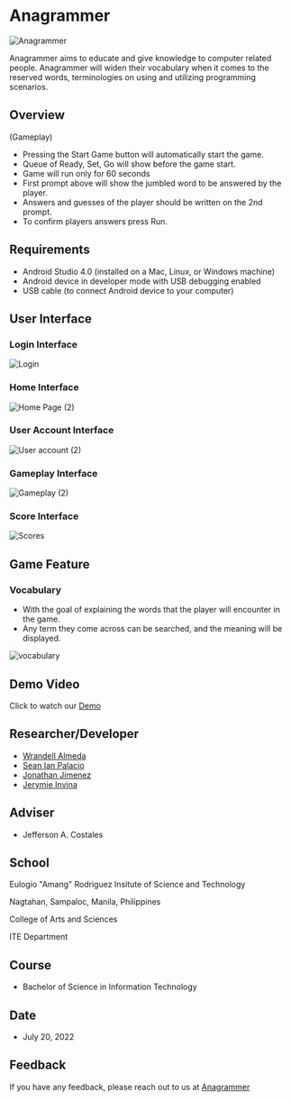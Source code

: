 # Anagrammer

![Anagrammer](https://user-images.githubusercontent.com/109640574/179916380-7a87f06e-f847-4494-9f9c-5877f6dda525.png)

Anagrammer aims to educate and give knowledge to computer related people. Anagrammer will widen their vocabulary when it comes to the reserved words, terminologies on using and utilizing programming scenarios.

## Overview

(Gameplay)
* Pressing the Start Game button will automatically start the game.
* Queue of Ready, Set, Go will show before the game start.
* Game will run only for 60 seconds
* First prompt above will show the jumbled word to be answered by the player.
* Answers and guesses of the player should be written on the 2nd prompt.
* To confirm players answers press Run.

## Requirements

* Android Studio 4.0 (installed on a Mac, Linux, or Windows machine)
* Android device in developer mode with USB debugging enabled
* USB cable (to connect Android device to your computer)

## User Interface

### Login Interface



![Login](https://user-images.githubusercontent.com/109640574/179943816-0a3ca775-1f82-451b-bcab-da0532ace2dc.png)

### Home Interface



![Home Page (2)](https://user-images.githubusercontent.com/109640574/179950862-740922bd-062c-4391-bab3-e248c03bd92d.png)


### User Account Interface



![User account (2)](https://user-images.githubusercontent.com/109640574/179950902-aaba67e4-8ba9-423d-af2c-94341d22dfbc.png)


### Gameplay Interface

![Gameplay (2)](https://user-images.githubusercontent.com/109640574/179950955-80f7f19a-4216-44ab-938b-8939e681f856.png)


### Score Interface


![Scores](https://user-images.githubusercontent.com/109640574/179945400-d6fc80ec-605a-4882-b091-8ab84b34f975.png)

## Game Feature

### Vocabulary

* With the goal of explaining the words that the player will encounter in the game.
* Any term they come across can be searched, and the meaning will be displayed.


![vocabulary](https://user-images.githubusercontent.com/109640574/179947575-266ab0dd-f72d-42e2-9957-d48581b70c37.png)

## Demo Video

Click to watch our [Demo](https://www.youtube.com/watch?v=oIYWenB637c)

## Researcher/Developer

- [Wrandell Almeda](https://www.facebook.com/Almeda.w)
- [Sean Ian Palacio](https://www.facebook.com/seanian15/)
- [Jonathan Jimenez](https://www.facebook.com/Jnthnclvnjmnz)
- [Jerymie Invina](https://www.facebook.com/jerymie.invina)

## Adviser

* Jefferson A. Costales

## School

Eulogio "Amang" Rodriguez Insitute of Science and Technology

Nagtahan, Sampaloc, Manila, Philippines

College of Arts and Sciences

ITE Department

## Course

* Bachelor of Science in Information Technology

## Date

* July 20, 2022

## Feedback

If you have any feedback, please reach out to us at [Anagrammer](palacio.si.bsinfotech@gmail.com)
